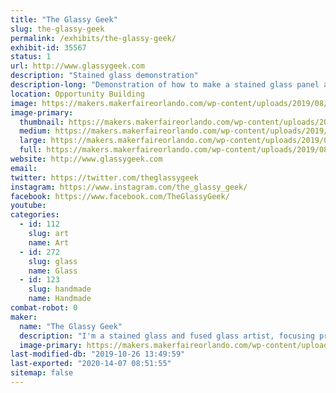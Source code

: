 ```yaml
---
title: "The Glassy Geek"
slug: the-glassy-geek
permalink: /exhibits/the-glassy-geek/
exhibit-id: 35567
status: 1
url: http://www.glassygeek.com
description: "Stained glass demonstration"
description-long: "Demonstration of how to make a stained glass panel and/or sun catchers in the copper foil method, including cutting, grinding, foiling and soldering the glass."
location: Opportunity Building
image: https://makers.makerfaireorlando.com/wp-content/uploads/2019/08/HarleyQuinnPanel-Finished.jpg
image-primary:
  thumbnail: https://makers.makerfaireorlando.com/wp-content/uploads/2019/08/HarleyQuinnPanel-Finished-150x150.jpg
  medium: https://makers.makerfaireorlando.com/wp-content/uploads/2019/08/HarleyQuinnPanel-Finished-288x300.jpg
  large: https://makers.makerfaireorlando.com/wp-content/uploads/2019/08/HarleyQuinnPanel-Finished.jpg
  full: https://makers.makerfaireorlando.com/wp-content/uploads/2019/08/HarleyQuinnPanel-Finished.jpg
website: http://www.glassygeek.com
email: 
twitter: https://twitter.com/theglassygeek
instagram: https://www.instagram.com/the_glassy_geek/
facebook: https://www.facebook.com/TheGlassyGeek/
youtube: 
categories:
  - id: 112
    slug: art
    name: Art
  - id: 272
    slug: glass
    name: Glass
  - id: 123
    slug: handmade
    name: Handmade
combat-robot: 0
maker:
  name: "The Glassy Geek"
  description: "I'm a stained glass and fused glass artist, focusing primarily on geek culture.  My work can be found online or at sci-fi and comic cons in the southeast.  I work in both copper foil and lead came methods of stained glass construction, and often incorporate fused glass elements or painted elements fired in the kiln."
  image-primary: https://makers.makerfaireorlando.com/wp-content/uploads/2019/08/GlassyGeekSquareLogo.jpg
last-modified-db: "2019-10-26 13:49:59"
last-exported: "2020-14-07 08:51:55"
sitemap: false
---
```

